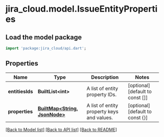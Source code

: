 # jira_cloud.model.IssueEntityProperties

## Load the model package
```dart
import 'package:jira_cloud/api.dart';
```

## Properties
Name | Type | Description | Notes
------------ | ------------- | ------------- | -------------
**entitiesIds** | **BuiltList&lt;int&gt;** | A list of entity property IDs. | [optional] [default to const []]
**properties** | [**BuiltMap&lt;String, JsonNode&gt;**](JsonNode.md) | A list of entity property keys and values. | [optional] [default to const {}]

[[Back to Model list]](../README.md#documentation-for-models) [[Back to API list]](../README.md#documentation-for-api-endpoints) [[Back to README]](../README.md)


